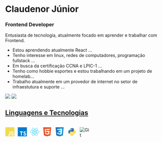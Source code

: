 # Claudenor Júnior
### Frontend Developer

Entusiasta de tecnologia, atualmente focado em aprender e trabalhar com Frontend.

* Estou aprendendo atualmente React ...
* Tenho interesse em linux, redes de computadores, programação fullstack ...
* Em busca da certificação CCNA e LPIC-1 ...
* Tenho como hobbie esportes e estou trabalhando em um projeto de homelab...
* Trabalho atualmente em um provedor de internet no setor de infraestutura e suporte ...

<div>
    <a href="https://www.linkedin.com/in/claudenorjnr" target="_blank"><img src="https://img.shields.io/badge/-LinkedIn-%230077B5?style=for-the-badge&logo=linkedin&logoColor=white" target="_blank"></a> 
    <!--<a href="https://www.github.com/claudenorjr" target="_blank"><img src="https://img.shields.io/badge/GitHub-100000?style=for-the-badge&logo=github&logoColor=white"</a>-->
    <a href="https://www.instagram.com/claudenorjnr" target="_blank"><img src="https://img.shields.io/badge/Instagram-E4405F?style=for-the-badge&logo=instagram&logoColor=white"</a>
<!--https://img.shields.io/badge/-LeetCode-FFA116?style=for-the-badge&logo=LeetCode&logoColor=black-->
</div>

## Linguagens e Tecnologias

<div style="display: inline_block"><br>
  <img align="left" alt="JavaScript" title="JavaScript" width="30px" style="padding-right: 10px;" src="https://raw.githubusercontent.com/devicons/devicon/master/icons/javascript/javascript-plain.svg">
  <img align="left" alt="TypeScript" title="TypeScript" width="30px" style="padding-right: 10px;" src="https://raw.githubusercontent.com/devicons/devicon/master/icons/typescript/typescript-plain.svg">
  <img align="left" alt="React" title="React" width="30px" style="padding-right: 10px;" src="https://raw.githubusercontent.com/devicons/devicon/master/icons/react/react-original.svg">
  <img align="left" alt="HTML" title="HTML" width="30px" style="padding-right: 10px;" src="https://raw.githubusercontent.com/devicons/devicon/master/icons/html5/html5-original.svg">
  <img align="left" alt="CSS" title="CSS" width="30px" style="padding-right: 10px;" src="https://raw.githubusercontent.com/devicons/devicon/master/icons/css3/css3-original.svg">
  <img align="left" alt="Python" title="Python" width="30px" style="padding-right: 10px;" src="https://raw.githubusercontent.com/devicons/devicon/master/icons/python/python-original.svg">
  <img align="left" alt="Git" title="Git" width="30px" style="padding-right: 10px;" src="https://cdn.jsdelivr.net/gh/devicons/devicon@latest/icons/git/git-original.svg" />
</div>
